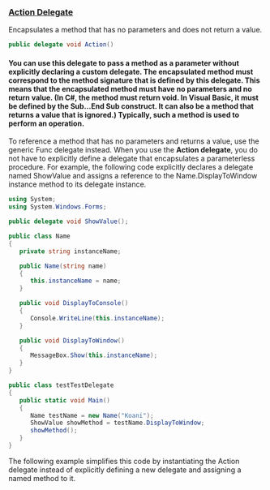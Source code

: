 ### [Action Delegate](https://msdn.microsoft.com/en-us/library/system.action(v=vs.110).aspx)

Encapsulates a method that has no parameters and does not return a value.

```C#
public delegate void Action()
```

#### You can use this delegate to pass a method as a parameter without explicitly declaring a custom delegate. The encapsulated method must correspond to the method signature that is defined by this delegate. This means that the encapsulated method must have no parameters and no return value. (In C#, the method must return void. In Visual Basic, it must be defined by the Sub…End Sub construct. It can also be a method that returns a value that is ignored.) Typically, such a method is used to perform an operation.


To reference a method that has no parameters and returns a value, use the generic Func<TResult> delegate instead.
When you use the **Action delegate**, you do not have to explicitly define a delegate that encapsulates a parameterless procedure. For example, the following code explicitly declares a delegate named ShowValue and assigns a reference to the Name.DisplayToWindow instance method to its delegate instance.
```C#
using System;
using System.Windows.Forms;

public delegate void ShowValue();

public class Name
{
   private string instanceName;

   public Name(string name)
   {
      this.instanceName = name;
   }

   public void DisplayToConsole()
   {
      Console.WriteLine(this.instanceName);
   }

   public void DisplayToWindow()
   {
      MessageBox.Show(this.instanceName);
   }
}

public class testTestDelegate
{
   public static void Main()
   {
      Name testName = new Name("Koani");
      ShowValue showMethod = testName.DisplayToWindow;
      showMethod();
   }
}
```
The following example simplifies this code by instantiating the Action delegate instead of explicitly defining a new delegate and assigning a named method to it.

